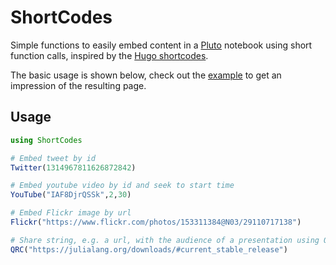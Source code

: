 # ShortCodes

Simple functions to easily embed content in a [Pluto](https://github.com/fonsp/Pluto.jl) notebook using short function calls, inspired by the [Hugo shortcodes](https://gohugo.io/content-management/shortcodes/).

The basic usage is shown below, check out the [example](https://htmlpreview.github.io/?https://github.com/hellemo/ShortCodes.jl/blob/main/examples/static-demo.html) to get an impression of the resulting page.

## Usage

```julia
using ShortCodes

# Embed tweet by id
Twitter(1314967811626872842)

# Embed youtube video by id and seek to start time
YouTube("IAF8DjrQSSk",2,30)

# Embed Flickr image by url
Flickr("https://www.flickr.com/photos/153311384@N03/29110717138")

# Share string, e.g. a url, with the audience of a presentation using QR code:
QRC("https://julialang.org/downloads/#current_stable_release")
```
